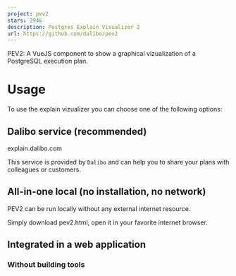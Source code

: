 ```yaml
---
project: pev2
stars: 2946
description: Postgres Explain Visualizer 2
url: https://github.com/dalibo/pev2
---
```


PEV2: A VueJS component to show a graphical vizualization of a PostgreSQL execution plan.

Usage
=====

To use the explain vizualizer you can choose one of the following options:

Dalibo service (recommended)
----------------------------

explain.dalibo.com

This service is provided by `Dalibo` and can help you to share your plans with colleagues or customers.

All-in-one local (no installation, no network)
----------------------------------------------

PEV2 can be run locally without any external internet resource.

Simply download pev2.html, open it in your favorite internet browser.

Integrated in a web application
-------------------------------

### Without building tools

<script src\="https://unpkg.com/vue@3.2.45/dist/vue.global.prod.js"\></script\>
<script src\="https://unpkg.com/pev2/dist/pev2.umd.js"\></script\>
<link
  href\="https://unpkg.com/bootstrap@5.3.2/dist/css/bootstrap.min.css"
  rel\="stylesheet"
/>
<link rel\="stylesheet" href\="https://unpkg.com/pev2/dist/pev2.css" />

<div id\="app" class\="d-flex flex-column vh-100"\>
  <pev2 :plan-source\="plan" plan-query\="" />
</div\>

<script\>
  const { createApp } \= Vue

  const plan \= "Seq Scan on foo  (cost=0.00..155.00 rows=10000 width=4)"

  const app \= createApp({
    data() {
      return {
        plan: plan,
      }
    },
  })
  app.component("pev2", pev2.Plan)
  app.mount("#app")
</script\>

See it live.

### With build tools

PEV2 can be integrated as a component in a web application.

Install it:

```
npm install pev2
```

Declare the `PEV2` component and use it:

import { Plan } from "pev2"
import "pev2/dist/pev2.css"

export default {
  name: "PEV2 example",
  components: {
    pev2: Plan,
  },
  data() {
    return {
      plan: plan,
      query: query,
    }
  },
}

Then add the `PEV2` component to your template:

<div id\="app"\>
  <pev2 :plan-source\="plan" :plan-query\="query"\></pev2\>
</div\>

`PEV2` requires `Bootstrap (CSS)` to work so don't forget to add the following in you header (or load them with your favorite bundler).

<link
  href\="https://unpkg.com/bootstrap@5.3.2/dist/css/bootstrap.min.css"
  rel\="stylesheet"
/>

See it live.

Disclaimer
==========

This project is a rewrite of the excellent Postgres Explain Visualizer (pev). Kudos go to Alex Tatiyants.

The pev project was initialy written in early 2016 but seems to be abandoned since then. There was no activity at all for more than 3 years and counting though there are several issues open and relevant pull requests pending.
